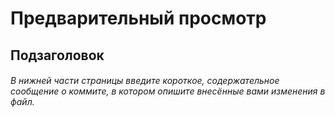 # Предварительный просмотр

## Подзаголовок

###### В нижней части страницы введите короткое, содержательное сообщение о коммите, в котором опишите внесённые вами изменения в файл.
